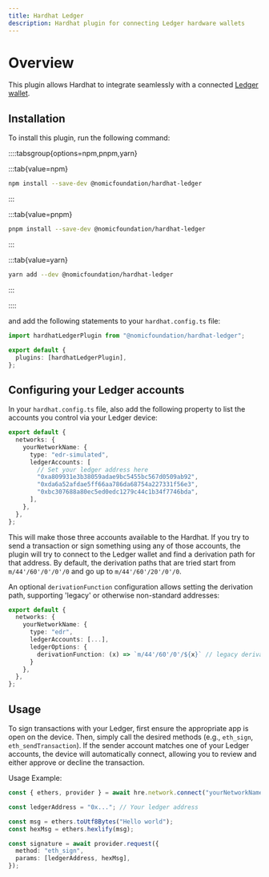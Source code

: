 ```yaml
---
title: Hardhat Ledger
description: Hardhat plugin for connecting Ledger hardware wallets
---
```


# Overview

This plugin allows Hardhat to integrate seamlessly with a connected [Ledger wallet](https://www.ledger.com/).

## Installation

To install this plugin, run the following command:

::::tabsgroup{options=npm,pnpm,yarn}

:::tab{value=npm}

```bash
npm install --save-dev @nomicfoundation/hardhat-ledger
```

:::

:::tab{value=pnpm}

```bash
pnpm install --save-dev @nomicfoundation/hardhat-ledger
```

:::

:::tab{value=yarn}

```bash
yarn add --dev @nomicfoundation/hardhat-ledger
```

:::

::::

and add the following statements to your `hardhat.config.ts` file:

```typescript
import hardhatLedgerPlugin from "@nomicfoundation/hardhat-ledger";

export default {
  plugins: [hardhatLedgerPlugin],
};
```

## Configuring your Ledger accounts

In your `hardhat.config.ts` file, also add the following property to list the accounts you control via your Ledger device:

```typescript
export default {
  networks: {
    yourNetworkName: {
      type: "edr-simulated",
      ledgerAccounts: [
        // Set your ledger address here
        "0xa809931e3b38059adae9bc5455bc567d0509ab92",
        "0xda6a52afdae5ff66aa786da68754a227331f56e3",
        "0xbc307688a80ec5ed0edc1279c44c1b34f7746bda",
      ],
    },
  },
};
```

This will make those three accounts available to the Hardhat. If you try to send a transaction or sign something using any of those accounts, the plugin will try to connect to the Ledger wallet and find a derivation path for that address. By default, the derivation paths that are tried start from `m/44'/60'/0'/0'/0` and go up to `m/44'/60'/20'/0'/0`.

An optional `derivationFunction` configuration allows setting the derivation path, supporting 'legacy' or otherwise non-standard addresses:

```typescript
export default {
  networks: {
    yourNetworkName: {
      type: "edr",
      ledgerAccounts: [...],
      ledgerOptions: {
        derivationFunction: (x) => `m/44'/60'/0'/${x}` // legacy derivation path
      }
    },
  },
};
```

## Usage

To sign transactions with your Ledger, first ensure the appropriate app is open on the device. Then, simply call the desired methods (e.g., `eth_sign`, `eth_sendTransaction`). If the sender account matches one of your Ledger accounts, the device will automatically connect, allowing you to review and either approve or decline the transaction.

Usage Example:

```typescript
const { ethers, provider } = await hre.network.connect("yourNetworkName");

const ledgerAddress = "0x..."; // Your ledger address

const msg = ethers.toUtf8Bytes("Hello world");
const hexMsg = ethers.hexlify(msg);

const signature = await provider.request({
  method: "eth_sign",
  params: [ledgerAddress, hexMsg],
});
```
